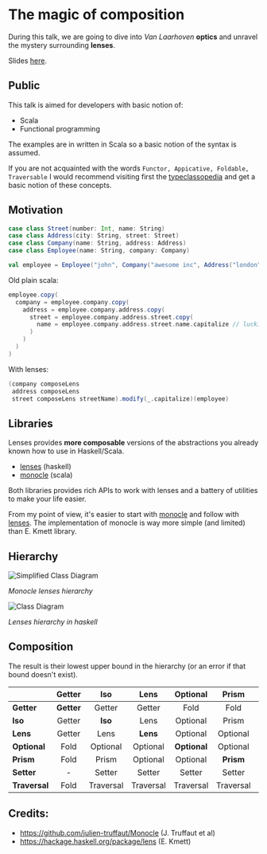 # The magic of composition 

During this talk, we are going to dive into _Van Laarhoven_ __optics__ and 
unravel the mystery surrounding __lenses__.

Slides [here](https://monadplus.github.io/scala-lenses/). 

## Public

This talk is aimed for developers with basic notion of:
 - Scala
 - Functional programming
 
The examples are in written in Scala so a basic notion of the syntax is assumed. 

If you are not acquainted with the words `Functor, Appicative, Foldable, Traversable`
I would recommend visiting first the [typeclassopedia](https://wiki.haskell.org/Typeclassopedia) 
and get a basic notion of these concepts.   

## Motivation

```scala
case class Street(number: Int, name: String)
case class Address(city: String, street: Street)
case class Company(name: String, address: Address)
case class Employee(name: String, company: Company)

val employee = Employee("john", Company("awesome inc", Address("london", Street(23, "high street"))))
```

Old plain scala:
```scala
employee.copy(
  company = employee.company.copy(
    address = employee.company.address.copy(
      street = employee.company.address.street.copy(
        name = employee.company.address.street.name.capitalize // luckily capitalize exists
      )
    )
  )
)
```

With lenses:
```scala
(company composeLens 
 address composeLens 
 street composeLens streetName).modify(_.capitalize)(employee)
``` 

## Libraries

Lenses provides __more composable__ versions of the abstractions you already known how to use in Haskell/Scala.

 - [lenses](https://github.com/ekmett/lens#lens-lenses-folds-and-traversals) (haskell)
 - [monocle](https://github.com/julien-truffaut/Monocle) (scala)
 
Both libraries provides rich APIs to work with lenses and a battery of utilities to make your life easier.

From my point of view, it's easier to start with [monocle](https://github.com/julien-truffaut/Monocle)
and follow with [lenses](https://github.com/ekmett/lens#lens-lenses-folds-and-traversals). 
The implementation of monocle is way more simple (and limited) than E. Kmett library.

## Hierarchy

![Simplified Class Diagram](https://raw.github.com/julien-truffaut/Monocle/master/image/class-diagram.png)

_Monocle lenses hierarchy_

![Class Diagram](http://i.imgur.com/ALlbPRa.png)

_Lenses hierarchy in haskell_
 
## Composition

The result is their lowest upper bound in the hierarchy (or an error if that bound doesn't exist).

|               | Getter     | Iso        | Lens       | Optional     | Prism      | Setter     | Traversal     |
| ------------- |:----------:|:----------:|:----------:|:------------:|:----------:|:----------:|:-------------:|
| **Getter**    | **Getter** | Getter     | Getter     | Fold         | Fold       | -          | Fold          |
| **Iso**       | Getter     | **Iso**    | Lens       | Optional     | Prism      | Setter     | Traversal     | 
| **Lens**      | Getter     | Lens       | **Lens**   | Optional     | Optional   | Setter     | Traversal     |
| **Optional**  | Fold       | Optional   | Optional   | **Optional** | Optional   | Setter     | Traversal     |
| **Prism**     | Fold       | Prism      | Optional   | Optional     | **Prism**  | Setter     | Traversal     |
| **Setter**    | -          | Setter     | Setter     | Setter       | Setter     | **Setter** | Setter        |
| **Traversal** | Fold       | Traversal  | Traversal  | Traversal    | Traversal  | Setter     | **Traversal** |

## Credits: 
 - https://github.com/julien-truffaut/Monocle (J. Truffaut et al)
 - https://hackage.haskell.org/package/lens (E. Kmett)
